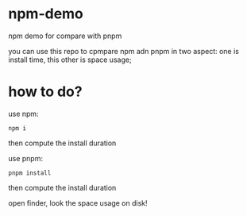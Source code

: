 # npm-demo
npm demo for compare with pnpm


you can use this repo to cpmpare npm adn pnpm in two aspect: one is install time, this other is space usage;

# how to do?

use npm:
```
npm i

```
then compute the install duration


use pnpm:
```
pnpm install
```
then compute the install duration


open finder, look the space usage on disk!
